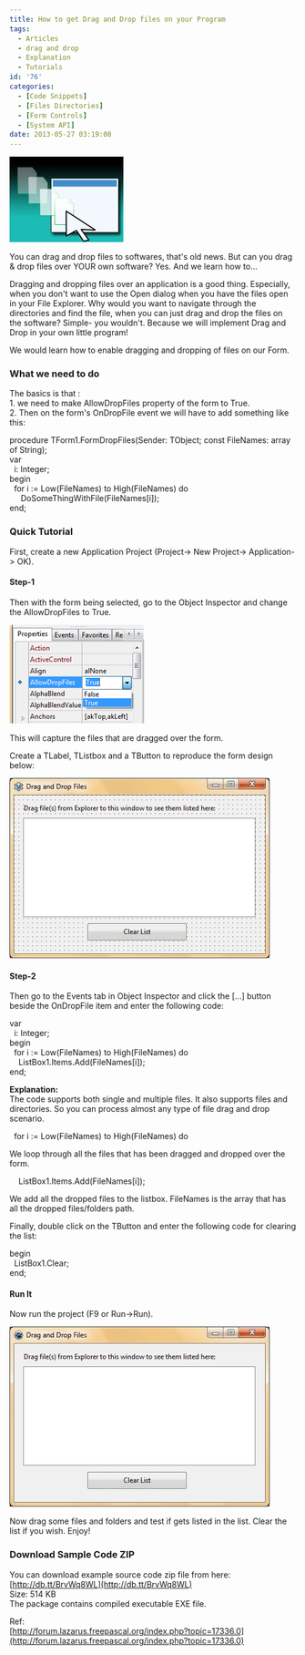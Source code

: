 ```yaml
---
title: How to get Drag and Drop files on your Program
tags:
  - Articles
  - drag and drop
  - Explanation
  - Tutorials
id: '76'
categories:
  - [Code Snippets]
  - [Files Directories]
  - [Form Controls]
  - [System API]
date: 2013-05-27 03:19:00
---
```


![drag and drop on a window](drag-drop-files-lazarus-form/drag-drop-thumb.jpg "drag and drop on a window")

You can drag and drop files to softwares, that's old news. But can you drag & drop files over YOUR own software? Yes. And we learn how to...
<!-- more -->
  
  
Dragging and dropping files over an application is a good thing. Especially, when you don't want to use the Open dialog when you have the files open in your File Explorer. Why would you want to navigate through the directories and find the file, when you can just drag and drop the files on the software? Simple- you wouldn't. Because we will implement Drag and Drop in your own little program!  
  
We would learn how to enable dragging and dropping of files on our Form.  
  

### What we need to do

The basics is that :  
1\. we need to make AllowDropFiles property of the form to True.  
2\. Then on the form's OnDropFile event we will have to add something like this:  
  
procedure TForm1.FormDropFiles(Sender: TObject; const FileNames: array of String);  
var  
  i: Integer;  
begin  
  for i := Low(FileNames) to High(FileNames) do  
     DoSomeThingWithFile(FileNames\[i\]);  
end;  
  

### Quick Tutorial

  
First, create a new Application Project (Project-> New Project-> Application-> OK).  
  

#### Step-1

Then with the form being selected, go to the Object Inspector and change the AllowDropFiles to True.  
  

![AllowDropFiles property on Lazarus form](drag-drop-files-lazarus-form/allowdropfiles-lazarus.gif "AllowDropFiles property on Lazarus form")

  
This will capture the files that are dragged over the form.  
  
Create a TLabel, TListbox and a TButton to reproduce the form design below:  

![Form layout of drag and drop file/folder program in Lazarus](drag-drop-files-lazarus-form/drag-and-drop-form-layout.gif "Form layout of drag and drop file/folder program in Lazarus")

  

#### Step-2

Then go to the Events tab in Object Inspector and click the \[...\] button beside the OnDropFile item and enter the following code:  
  
var  
  i: Integer;  
begin  
  for i := Low(FileNames) to High(FileNames) do  
    ListBox1.Items.Add(FileNames\[i\]);  
end;  
  
**Explanation:**  
The code supports both single and multiple files. It also supports files and directories. So you can process almost any type of file drag and drop scenario.  
  
  for i := Low(FileNames) to High(FileNames) do  
  
We loop through all the files that has been dragged and dropped over the form.  
  
    ListBox1.Items.Add(FileNames\[i\]);  
  
We add all the dropped files to the listbox. FileNames is the array that has all the dropped files/folders path.  
  
Finally, double click on the TButton and enter the following code for clearing the list:  
  
begin  
  ListBox1.Clear;  
end;  
  

#### Run It

Now run the project (F9 or Run->Run).  
  

![Lazarus IDE File drag and drop sample  program code](drag-drop-files-lazarus-form/drag-drop-file-lazarus.gif "Lazarus IDE File drag and drop sample  program code")

  
Now drag some files and folders and test if gets listed in the list. Clear the list if you wish. Enjoy!  
  

### Download Sample Code ZIP

You can download example source code zip file from here: [http://db.tt/BrvWq8WL](http://db.tt/BrvWq8WL)  
Size: 514 KB  
The package contains compiled executable EXE file.  
  
Ref:  
[http://forum.lazarus.freepascal.org/index.php?topic=17336.0](http://forum.lazarus.freepascal.org/index.php?topic=17336.0)